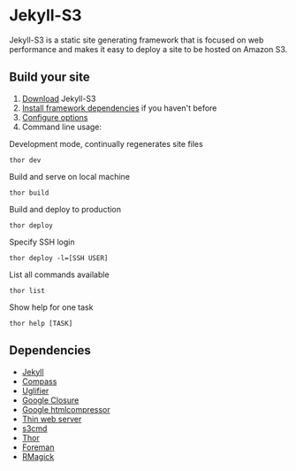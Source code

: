 Jekyll-S3
=========

Jekyll-S3 is a static site generating framework that is focused on web performance and makes it easy to deploy a site to be hosted on Amazon S3.

Build your site
---------------
1. [Download](https://github.com/ebello/Jekyll-S3/zipball/master) Jekyll-S3
2. [Install framework dependencies](https://github.com/ebello/Jekyll-S3/wiki/Installation) if you haven't before
3. [Configure options](https://github.com/ebello/Jekyll-S3/wiki/Configuration)
4. Command line usage:

Development mode, continually regenerates site files
  
    thor dev
  
Build and serve on local machine

    thor build
  
Build and deploy to production

    thor deploy
  
Specify SSH login

    thor deploy -l=[SSH USER]
  
List all commands available

    thor list
  
Show help for one task

    thor help [TASK]

Dependencies
------------
* [Jekyll](https://github.com/mojombo/jekyll)
* [Compass](http://compass-style.org/)
* [Uglifier](https://github.com/lautis/uglifier)
* [Google Closure](https://developers.google.com/closure/compiler/)
* [Google htmlcompressor](http://code.google.com/p/htmlcompressor/)
* [Thin web server](http://code.macournoyer.com/thin/)
* [s3cmd](http://s3tools.org/s3cmd)
* [Thor](https://github.com/wycats/thor)
* [Foreman](https://github.com/ddollar/foreman)
* [RMagick](http://rmagick.rubyforge.org/)